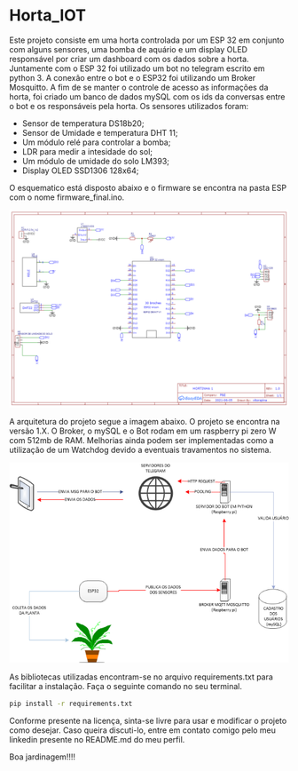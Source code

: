 # Horta_IOT
Este projeto consiste em uma horta controlada por um ESP 32 em conjunto com alguns sensores, uma bomba de aquário e um display OLED responsável por criar um dashboard com os dados sobre a horta. Juntamente com o ESP 32 foi utilizado um bot no telegram escrito em python 3. A conexão entre o bot e o ESP32 foi utilizando um Broker Mosquitto. A fim de se manter o controle de acesso as informações da horta, foi criado um banco de dados mySQL com os ids da conversas entre o bot e os responsáveis pela horta. Os sensores utilizados foram:
* Sensor de temperatura DS18b20;
* Sensor de Umidade e temperatura DHT 11;
* Um módulo relé para controlar a bomba;
* LDR para medir a intesidade do sol;
* Um módulo de umidade do solo LM393;
* Display OLED SSD1306 128x64;

O esquematico está disposto abaixo e o firmware se encontra na pasta ESP com o nome firmware_final.ino.

![](Images/Schematic.png)

A arquitetura do projeto segue a imagem abaixo. O projeto se encontra na versão 1.X. O Broker, o mySQL e o Bot rodam em um raspberry pi zero W com 512mb de RAM. Melhorias ainda podem ser implementadas como a utilização de um Watchdog devido a eventuais travamentos no sistema.

![](Images/arquitetura.png)

As bibliotecas utilizadas encontram-se no arquivo requirements.txt para facilitar a instalação. Faça o seguinte comando no seu terminal.

```bash
pip install -r requirements.txt
```
Conforme presente na licença, sinta-se livre para usar e modificar o projeto como desejar. Caso queira discuti-lo, entre em contato comigo pelo meu linkedin presente no README.md do meu perfil.

Boa jardinagem!!!!
